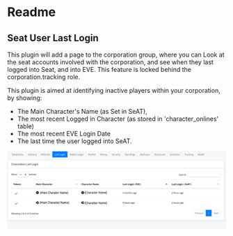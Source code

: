 
# Readme

## Seat User Last Login
This plugin will add a page to the corporation group, where you can Look at the seat accounts involved with the corporation,
and see when they last logged into Seat, and into EVE. This feature is locked behind the corporation.tracking role.

This plugin is aimed at identifying inactive players within your corporation, by showing:

 - The Main Character's Name (as Set in SeAT),
 - The most recent Logged in Character (as stored in 'character_onlines' table)
 - The most recent EVE Login Date
 - The last time the user logged into SeAT.

![Last Login Table](./docs/lastlogin.png)